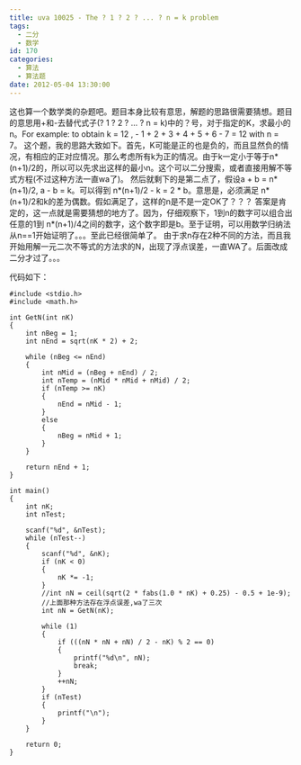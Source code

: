 ```yaml
---
title: uva 10025 - The ? 1 ? 2 ? ... ? n = k problem
tags:
  - 二分
  - 数学
id: 170
categories:
  - 算法 
  - 算法题
date: 2012-05-04 13:30:00
---
```


这也算一个数学类的杂题吧。题目本身比较有意思，解题的思路很需要猜想。题目的意思用+和-去替代式子(? 1 ? 2 ? ... ? n = k)中的？号，对于指定的K，求最小的n。For example: to obtain k = 12 , - 1 + 2 + 3 + 4 + 5 + 6 - 7 = 12 with n = 7。
这个题，我的思路大致如下。首先，K可能是正的也是负的，而且显然负的情况，有相应的正对应情况。那么考虑所有k为正的情况。由于k一定小于等于n*(n+1)/2的，所以可以先求出这样的最小n。这个可以二分搜索，或者直接用解不等式方程(不过这种方法一直wa了)。
然后就剩下的是第二点了，假设a + b = n*(n+1)/2, a - b = k。可以得到 n*(n+1)/2 - k = 2 * b。意思是，必须满足 n*(n+1)/2和k的差为偶数。假如满足了，这样的n是不是一定OK了？？？
答案是肯定的，这一点就是需要猜想的地方了。因为，仔细观察下，1到n的数字可以组合出任意的1到 n*(n+1)/4之间的数字，这个数字即是b。至于证明，可以用数学归纳法从n==1开始证明了。。。至此已经很简单了。
由于求n存在2种不同的方法，而且我开始用解一元二次不等式的方法求的N，出现了浮点误差，一直WA了。后面改成二分才过了。。。

代码如下：
``` stylus
#include <stdio.h> 
#include <math.h>

int GetN(int nK)
{
    int nBeg = 1;
    int nEnd = sqrt(nK * 2) + 2;

    while (nBeg <= nEnd)
    {
        int nMid = (nBeg + nEnd) / 2;
        int nTemp = (nMid * nMid + nMid) / 2;
        if (nTemp >= nK)
        {
            nEnd = nMid - 1;
        }
        else
        {
            nBeg = nMid + 1;
        }
    }

    return nEnd + 1;
}

int main()
{
    int nK;
    int nTest;

    scanf("%d", &nTest);
    while (nTest--)
    {
        scanf("%d", &nK);
        if (nK < 0)
        {
            nK *= -1;
        }
        //int nN = ceil(sqrt(2 * fabs(1.0 * nK) + 0.25) - 0.5 + 1e-9);
        //上面那种方法存在浮点误差,wa了三次
        int nN = GetN(nK);

        while (1)
        {
            if (((nN * nN + nN) / 2 - nK) % 2 == 0)
            {
                printf("%d\n", nN);
                break;
            }
            ++nN;
        }
        if (nTest)
        {
            printf("\n");
        }
    }

    return 0;
}
```